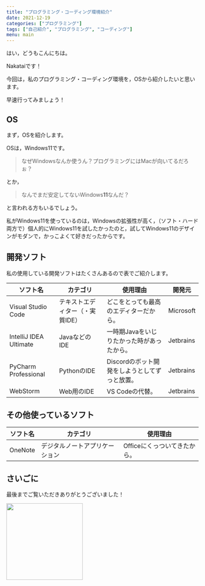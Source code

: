 ```yaml
---
title: "プログラミング・コーディング環境紹介"
date: 2021-12-19
categories: ["プログラミング"]
tags: ["自己紹介", "プログラミング", "コーディング"]
menu: main
---
```


はい，どうもこんにちは。

Nakataiです！

今回は，私のプログラミング・コーディング環境を，OSから紹介したいと思います。

早速行ってみましょう！

## OS

まず，OSを紹介します。

OSは，Windows11です。

> なぜWindowsなんか使うん？プログラミングにはMacが向いてるだろぉ？

とか，

> なんでまだ安定してないWindows**11**なんだ？

と言われる方もいるでしょう。

私がWindows11を使っているのは，Windowsの拡張性が高く，（ソフト・ハード両方で）個人的にWindows11を試したかったのと，試してWindows11のデザインがモダンで，かっこよくて好きだったからです。

## 開発ソフト

私の使用している開発ソフトはたくさんあるので表でご紹介します。

| ソフト名                   | カテゴリ             | 使用理由                       | 開発元       |
| ---------------------- | ---------------- | -------------------------- | --------- |
| Visual Studio Code     | テキストエディター（・実質IDE） | どこをとっても最高のエディターだから。         | Microsoft |
| IntelliJ IDEA Ultimate | JavaなどのIDE       | 一時期Javaをいじりたかった時があったから。    | Jetbrains |
| PyCharm Professional   | PythonのIDE       | Discordのボット開発をしようとしてずっと放置。 | Jetbrains |
| WebStorm               | Web用のIDE         | VS Codeの代替。                | Jetbrains |


## その他使っているソフト

| ソフト名 | カテゴリ | 使用理由 |
| ---- | ---- | ---- |
|   OneNote   |  デジタルノートアプリケーション    |   Officeにくっついてきたから。   |

## さいごに

最後までご覧いただきありがとうございました！

<img src="https://i.imgur.com/nccwxxa.png" width="200">

<Disqus>
